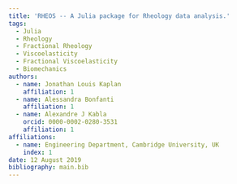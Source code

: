 ```yaml
---
title: 'RHEOS -- A Julia package for Rheology data analysis.'
tags:
  - Julia
  - Rheology
  - Fractional Rheology
  - Viscoelasticity
  - Fractional Viscoelasticity
  - Biomechanics
authors:
  - name: Jonathan Louis Kaplan
    affiliation: 1
  - name: Alessandra Bonfanti
    affiliation: 1
  - name: Alexandre J Kabla
    orcid: 0000-0002-0280-3531
    affiliation: 1
affiliations:
  - name: Engineering Department, Cambridge University, UK
    index: 1
date: 12 August 2019
bibliography: main.bib
---
```




